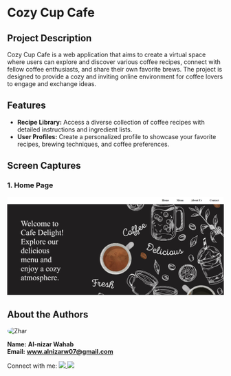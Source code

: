 # Cozy Cup Cafe

## Project Description

Cozy Cup Cafe is a web application that aims to create a virtual space where users can explore and discover various coffee recipes, connect with fellow coffee enthusiasts, and share their own favorite brews. The project is designed to provide a cozy and inviting online environment for coffee lovers to engage and exchange ideas.

## Features

- **Recipe Library:** Access a diverse collection of coffee recipes with detailed instructions and ingredient lists.
- **User Profiles:** Create a personalized profile to showcase your favorite recipes, brewing techniques, and coffee preferences.

## Screen Captures
### 1. Home Page
![Home Page](Home.png)

## About the Authors

<img src="https://github.com/Zhar-dev.png" alt="Zhar" width="150" style="border-radius: 50%;">

**Name:** **Al-nizar Wahab**  
**Email:** **www.alnizarw07@gmail.com**

Connect with me:
<a href="https://www.facebook.com/zharwahab"><img src="https://github.com/gauravghongde/social-icons/blob/master/PNG/Color/Facebook.png" width="40">
<a href="https://github.com/Zhar-dev"><img src="https://github.com/gauravghongde/social-icons/blob/master/PNG/Color/Github.png" width="40">
